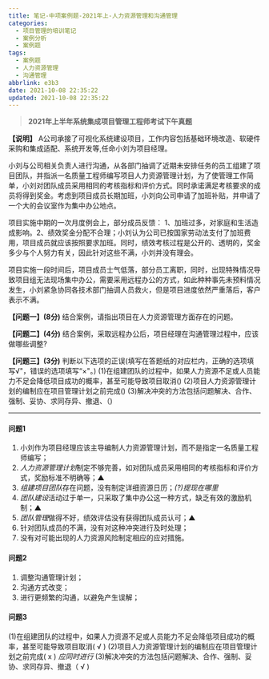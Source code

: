 ```yaml
---
title: 笔记-中项案例题-2021年上-人力资源管理和沟通管理
categories:
  - 项目管理的培训笔记
  - 案例分析
  - 案例题
tags:
  - 案例题
  - 人力资源管理
  - 沟通管理
abbrlink: e3b3
date: 2021-10-08 22:35:22
updated: 2021-10-08 22:35:22
---
```


> **2021年上半年系统集成项目管理工程师考试下午真题**

**【说明】**
A公司承接了可视化系统建设项目，工作内容包括基础环境改造、软硬件采购和集成适配、系统开发等,任命小刘为项目经理。

小刘与公司相关负责人进行沟通，从各部门抽调了近期未安排任务的员工组建了项目团队，并指派一名质量工程师编写项目人力资源管理计划，为了使管理工作简单，小刘对团队成员采用相同的考核指标和评价方式。同时承诺满足考核要求的成员将得到奖金。考虑到项目成员长期加班，小刘向公司申请了加班补贴，并申请了一个大的会议室作为集中办公地点。

项目实施中期的一次月度例会上，部分成员反馈：
1、加班过多，对家庭和生活造成影响。2、绩效奖金分配不合理；小刘认为公司已按国家劳动法支付了加班费用，项目成员就应该按照要求加班。同时，绩效考核过程是公开的、透明的，奖金多少与个人努力有关，因此针对这些不满，小刘并没有理会。

项目实施一段时间后，项目成员士气低落，部分员工离职，同时，出现特殊情况导致项目组无法现场集中办公，需要采用远程办公的方式，如此种种事先未预料情况发生，小刘紧急协同各技术部门抽调人员救火，但是项目进度依然严重落后，客户表示不满。

**【问题一】(8分)**
结合案例，请指出项目在人力资源管理方面存在的问题。

**【问题二】(4分)**
结合案例，采取远程办公后，项目经理在沟通管理过程中，应该做哪些调整?

**【问题三】(3分)**
判断以下选项的正误(填写在答题纸的对应栏内，正确的选项填写√"，错误的选项填写“×"。)
(1)在组建团队的过程中，如果人力资源不足或人员能力不足会降低项目成功的概率，甚至可能导致项目取消()
(2)项目人力资源管理计划的编制应在项目管理计划之前完成()
(3)解决冲突的方法包括问题解决、合作、强制、妥协、求同存异、撤退、（)

<!-- more -->

---

#### 问题1

1. 小刘作为项目经理应该主导编制人力资源管理计划，而不是指定一名质量工程师编写；
2. *人力资源管理计划*制定不够完善，如对团队成员采用相同的考核指标和评价方式，奖励标准不明确等；▲
3. *组建项目团队*存在问题，没有制定详细资源日历；*(?)提现在哪里*
4. *团队建设*活动过于单一，只采取了集中办公这一种方式，缺乏有效的激励机制；▲
5. *团队管理*做得不好，绩效评估没有获得团队成员认可；▲
6. 针对团队成员的不满，没有对这种冲突进行及时处理；
7. 没有对可能出现的人力资源风险制定相应的应对措施。

#### 问题2

1. 调整沟通管理计划；
2. 沟通方式改变；
3. 进行更频繁的沟通，以避免产生误解；

#### 问题3

(1)在组建团队的过程中，如果人力资源不足或人员能力不足会降低项目成功的概率，甚至可能导致项目取消( √ )
(2)项目人力资源管理计划的编制应在项目管理计划之前完成( x ) *应同时进行*
(3)解决冲突的方法包括问题解决、合作、强制、妥协、求同存异、撤退（ √ )
